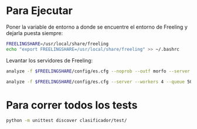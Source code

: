 # Para Ejecutar

Poner la variable de entorno a donde se encuentre el entorno de Freeling y dejarla puesta siempre:

```bash
FREELINGSHARE=/usr/local/share/freeling
echo "export FREELINGSHARE=/usr/local/share/freeling" >> ~/.bashrc
```

Levantar los servidores de Freeling:

```bash
analyze -f $FREELINGSHARE/config/es.cfg --noprob --outf morfo --server --workers 4 --queue 50 --port 11111 --flush
```

```bash
analyze -f $FREELINGSHARE/config/es.cfg --server --workers 4 --queue 50 --port 55555 --flush
```

# Para correr todos los tests

```bash
python -m unittest discover clasificador/test/
```
